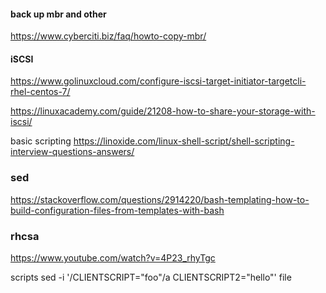 #### back up mbr and other 
https://www.cyberciti.biz/faq/howto-copy-mbr/

#### iSCSI
https://www.golinuxcloud.com/configure-iscsi-target-initiator-targetcli-rhel-centos-7/

https://linuxacademy.com/guide/21208-how-to-share-your-storage-with-iscsi/

basic scripting
https://linoxide.com/linux-shell-script/shell-scripting-interview-questions-answers/


### sed 
https://stackoverflow.com/questions/2914220/bash-templating-how-to-build-configuration-files-from-templates-with-bash

### rhcsa
https://www.youtube.com/watch?v=4P23_rhyTgc


scripts
sed -i '/CLIENTSCRIPT="foo"/a CLIENTSCRIPT2="hello"' file
